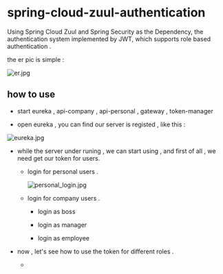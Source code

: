 # spring-cloud-zuul-authentication
Using Spring Cloud Zuul and Spring Security as the Dependency, the  authentication system implemented by JWT, which supports role based authentication . 

the er pic is simple : 

![er.jpg](https://github.com/liumapp/spring-cloud-zuul-authentication/blob/master/pic/er.jpg)

## how to use

* start eureka , api-company , api-personal , gateway , token-manager

* open eureka , you can find our server is registed , like this : 

![eureka.jpg](https://github.com/liumapp/spring-cloud-zuul-authentication/blob/master/pic/eureka.jpg)

* while the server under runing , we can start using , and first of all , we need get our token for users. 

    * login for personal users .
    
        
    
        ![personal_login.jpg](https://github.com/liumapp/spring-cloud-zuul-authentication/blob/master/pic/personal_login.jpg)
    
    * login for company users . 
    
        * login as boss
        
        * login as manager
        
        * login as employee

* now , let's see how to use the token for different roles . 

    * 